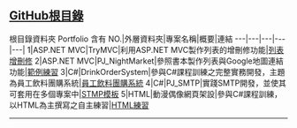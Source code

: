          
[GitHub根目錄](https://github.com/yuchi0731/Portfolio)
---
根目錄資料夾 Portfolio 含有
NO.|外層資料夾|專案名稱|概要|連結
---|---|---|---|---|
1|ASP.NET MVC|TryMVC|利用ASP.NET MVC製作列表的增刪修功能|[列表增刪修](https://github.com/yuchi0731/Portfolio/tree/main/Portfolio/ASP.NET%20MVC/TryMVC)
2|ASP.NET MVC|PJ_NightMarket|參照書本製作列表與Google地圖連結功能|[範例練習](https://github.com/yuchi0731/Portfolio/tree/main/Portfolio/ASP.NET%20MVC/PJ_NightMarket)
3|C#|DrinkOrderSystem|參與C#課程訓練之完整實務開發，主題為員工飲料團購系統|[員工飲料團購系統](https://github.com/yuchi0731/Portfolio/tree/main/Portfolio/C%23/DrinkOrderSystem)
4|C#|PJ_SMTP|實踐SMTP開發，並使其可套用在多個專案中|[STMP模板](https://github.com/yuchi0731/Portfolio/tree/main/Portfolio/C%23/PJ_SMTP)
5|HTML|動漫偶像網頁架設|參與C#課程訓練，以HTML為主撰寫之自主練習|[HTML練習](https://github.com/yuchi0731/Portfolio/tree/main/Portfolio/HTML)

---
